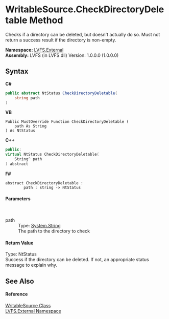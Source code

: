 # WritableSource.CheckDirectoryDeletable Method 
 

Checks if a directory can be deleted, but doesn't actually do so. Must not return a success result if the directory is non-empty.

**Namespace:**&nbsp;<a href="ce38c3d6-f720-9c09-02a8-24d191d963ed">LVFS.External</a><br />**Assembly:**&nbsp;LVFS (in LVFS.dll) Version: 1.0.0.0 (1.0.0.0)

## Syntax

**C#**<br />
``` C#
public abstract NtStatus CheckDirectoryDeletable(
	string path
)
```

**VB**<br />
``` VB
Public MustOverride Function CheckDirectoryDeletable ( 
	path As String
) As NtStatus
```

**C++**<br />
``` C++
public:
virtual NtStatus CheckDirectoryDeletable(
	String^ path
) abstract
```

**F#**<br />
``` F#
abstract CheckDirectoryDeletable : 
        path : string -> NtStatus 

```


#### Parameters
&nbsp;<dl><dt>path</dt><dd>Type: <a href="http://msdn2.microsoft.com/en-us/library/s1wwdcbf" target="_blank">System.String</a><br />The path to the directory to check</dd></dl>

#### Return Value
Type: NtStatus<br />Success if the directory can be deleted. If not, an appropriate status message to explain why.

## See Also


#### Reference
<a href="eef32198-3bf0-ea5f-1d5c-ef3cf7488a57">WritableSource Class</a><br /><a href="ce38c3d6-f720-9c09-02a8-24d191d963ed">LVFS.External Namespace</a><br />